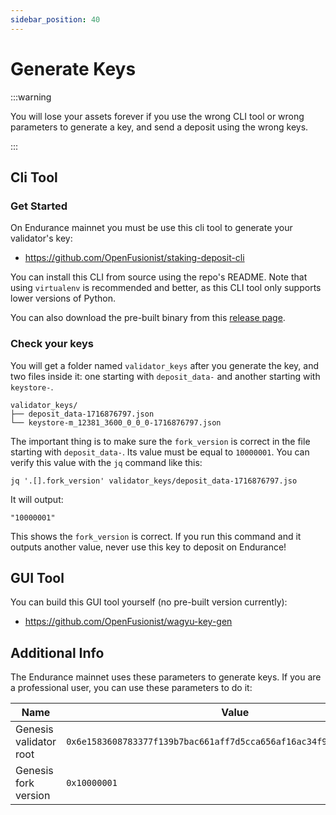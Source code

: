 ```yaml
---
sidebar_position: 40
---
```


# Generate Keys

:::warning

You will lose your assets forever if you use the wrong CLI tool or wrong parameters to generate a key, and send a deposit using the wrong keys.

:::

## Cli Tool

### Get Started

On Endurance mainnet you must be use this cli tool to generate your validator's key:

- https://github.com/OpenFusionist/staking-deposit-cli

You can install this CLI from source using the repo's README. Note that using `virtualenv` is recommended and better, as this CLI tool only supports lower versions of Python.

You can also download the pre-built binary from this [release page](https://github.com/OpenFusionist/staking-deposit-cli/releases/tag/v2.7.0-endurance).

### Check your keys

You will get a folder named `validator_keys` after you generate the key, and two files inside it: one starting with `deposit_data-` and another starting with `keystore-`.

```
validator_keys/
├── deposit_data-1716876797.json
└── keystore-m_12381_3600_0_0_0-1716876797.json
```

The important thing is to make sure the `fork_version` is correct in the file starting with `deposit_data-`. Its value must be equal to `10000001`. You can verify this value with the `jq` command like this:

```
jq '.[].fork_version' validator_keys/deposit_data-1716876797.jso
```

It will output:

```
"10000001"
```

This shows the `fork_version` is correct. If you run this command and it outputs another value, never use this key to deposit on Endurance!

## GUI Tool

You can build this GUI tool yourself (no pre-built version currently):

- https://github.com/OpenFusionist/wagyu-key-gen

## Additional Info

The Endurance mainnet uses these parameters to generate keys. If you are a professional user, you can use these parameters to do it:

| Name | Value |
| --- | --- |
| Genesis validator root | `0x6e1583608783377f139b7bac661aff7d5cca656af16ac34f9d0eda27dbf1316c` |
| Genesis fork version | `0x10000001` |


